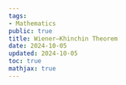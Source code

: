 ```yaml
---
tags:
- Mathematics
public: true
title: Wiener–Khinchin Theorem
date: 2024-10-05
updated: 2024-10-05
toc: true
mathjax: true
---
```



